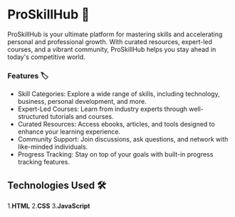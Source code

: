 # ProSkillHub :memo:

ProSkillHub is your ultimate platform for mastering skills and accelerating personal and professional growth. With curated resources, expert-led courses, and a vibrant community, ProSkillHub helps you stay ahead in today's competitive world.

### Features :label:
- Skill Categories: Explore a wide range of skills, including technology, business, personal development, and more.
- Expert-Led Courses: Learn from industry experts through well-structured tutorials and courses.
- Curated Resources: Access ebooks, articles, and tools designed to enhance your learning experience.
- Community Support: Join discussions, ask questions, and network with like-minded individuals.
- Progress Tracking: Stay on top of your goals with built-in progress tracking features.

## Technologies Used 🛠️
 1.**HTML**
 2.**CSS**
 3.**JavaScript**

 

